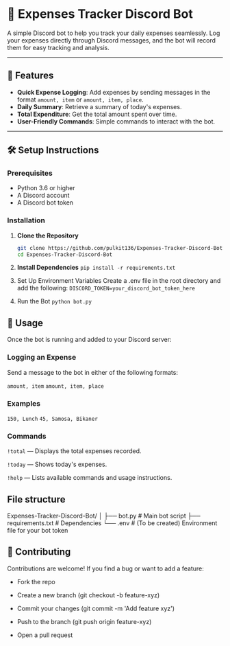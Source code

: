 # 💸 Expenses Tracker Discord Bot

A simple Discord bot to help you track your daily expenses seamlessly. Log your expenses directly through Discord messages, and the bot will record them for easy tracking and analysis.

---

## 🚀 Features

- **Quick Expense Logging**: Add expenses by sending messages in the format `amount, item` or `amount, item, place`.
- **Daily Summary**: Retrieve a summary of today's expenses.
- **Total Expenditure**: Get the total amount spent over time.
- **User-Friendly Commands**: Simple commands to interact with the bot.

---

## 🛠️ Setup Instructions

### Prerequisites

- Python 3.6 or higher
- A Discord account
- A Discord bot token

### Installation

1. **Clone the Repository**

   ```bash
   git clone https://github.com/pulkit136/Expenses-Tracker-Discord-Bot.git
   cd Expenses-Tracker-Discord-Bot
   
2. **Install Dependencies**
   `pip install -r requirements.txt`

3. Set Up Environment Variables
   Create a .env file in the root directory and add the following:
   `DISCORD_TOKEN=your_discord_bot_token_here`
   
5. Run the Bot
   `python bot.py`


## 📖 Usage
Once the bot is running and added to your Discord server:

### Logging an Expense
Send a message to the bot in either of the following formats:

`amount, item`
`amount, item, place`

### Examples 
`150, Lunch`
`45, Samosa, Bikaner`

### Commands
`!total` — Displays the total expenses recorded.

`!today` — Shows today's expenses.

`!help` — Lists available commands and usage instructions.

## File structure 
Expenses-Tracker-Discord-Bot/
│
├── bot.py               # Main bot script
├── requirements.txt     # Dependencies
└── .env                 # (To be created) Environment file for your bot token

## 🤝 Contributing
Contributions are welcome! If you find a bug or want to add a feature:

- Fork the repo

- Create a new branch (git checkout -b feature-xyz)

- Commit your changes (git commit -m 'Add feature xyz')

- Push to the branch (git push origin feature-xyz)

- Open a pull request
